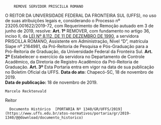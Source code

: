         REMOVE SERVIDOR PRISCILLA ROMANO  

 O REITOR DA UNIVERSIDADE FEDERAL DA FRONTEIRA SUL (UFFS), no uso de suas atribuições legais e, considerando o Processo nº 23205.001622/2019-72, com Requerimento de Remoção autuado em 3 de junho de 2019, resolve:   **Art. 1º**  REMOVER, com fundamento no artigo 36, inciso II, da [LEI Nº 8.112, DE 11 DE DEZEMBRO DE 1990](http://www.planalto.gov.br/ccivil_03/leis/l8112cons.htm), a servidora PRISCILLA ROMANO, Assistente em Administração, Nível “D”, matrícula Siape nº 2164981, da Pró-Reitoria de Pesquisa e Pós-Graduação para a Pró-Reitoria de Graduação, da Universidade Federal da Fronteira Sul.   **Art. 2º**  Estabelecer o exercício da servidora no Departamento de Controle Acadêmico, da Diretoria de Registro Acadêmico da Pró-Reitoria de Graduação.   **Art. 3º**  Esta Portaria entra em vigor na data de sua publicação no Boletim Oficial da UFFS.        **Data do ato:** Chapecó-SC, 18 de novembro de 2019.   
 **Data de publicação:**  18 de novembro de 2019. 

    Marcelo Recktenvald   
 Reitor 

      Documento Histórico  [PORTARIA Nº 1340/GR/UFFS/2019](https://www.uffs.edu.br/atos-normativos/portaria/gr/2019-1340/@@download/documento_historico)     
      